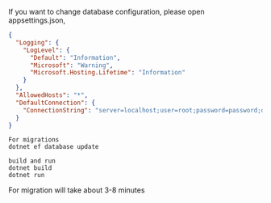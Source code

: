 If you want to change database configuration, please open appsettings.json,
```json
{
  "Logging": {
    "LogLevel": {
      "Default": "Information",
      "Microsoft": "Warning",
      "Microsoft.Hosting.Lifetime": "Information"
    }
  },
  "AllowedHosts": "*",
  "DefaultConnection": {
    "ConnectionString": "server=localhost;user=root;password=password;database=studi_kasus"
  }
}
```
```
For migrations
dotnet ef database update

build and run
dotnet build
dotnet run
```

For migration will take about 3-8 minutes
